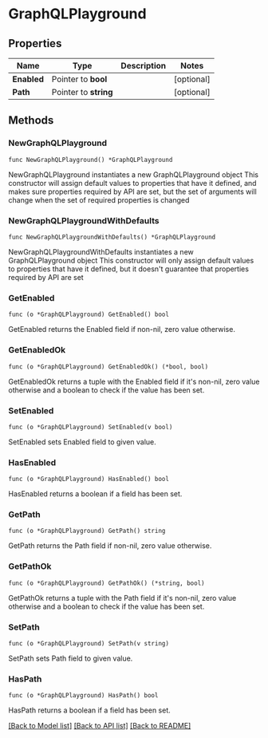 # GraphQLPlayground

## Properties

Name | Type | Description | Notes
------------ | ------------- | ------------- | -------------
**Enabled** | Pointer to **bool** |  | [optional] 
**Path** | Pointer to **string** |  | [optional] 

## Methods

### NewGraphQLPlayground

`func NewGraphQLPlayground() *GraphQLPlayground`

NewGraphQLPlayground instantiates a new GraphQLPlayground object
This constructor will assign default values to properties that have it defined,
and makes sure properties required by API are set, but the set of arguments
will change when the set of required properties is changed

### NewGraphQLPlaygroundWithDefaults

`func NewGraphQLPlaygroundWithDefaults() *GraphQLPlayground`

NewGraphQLPlaygroundWithDefaults instantiates a new GraphQLPlayground object
This constructor will only assign default values to properties that have it defined,
but it doesn't guarantee that properties required by API are set

### GetEnabled

`func (o *GraphQLPlayground) GetEnabled() bool`

GetEnabled returns the Enabled field if non-nil, zero value otherwise.

### GetEnabledOk

`func (o *GraphQLPlayground) GetEnabledOk() (*bool, bool)`

GetEnabledOk returns a tuple with the Enabled field if it's non-nil, zero value otherwise
and a boolean to check if the value has been set.

### SetEnabled

`func (o *GraphQLPlayground) SetEnabled(v bool)`

SetEnabled sets Enabled field to given value.

### HasEnabled

`func (o *GraphQLPlayground) HasEnabled() bool`

HasEnabled returns a boolean if a field has been set.

### GetPath

`func (o *GraphQLPlayground) GetPath() string`

GetPath returns the Path field if non-nil, zero value otherwise.

### GetPathOk

`func (o *GraphQLPlayground) GetPathOk() (*string, bool)`

GetPathOk returns a tuple with the Path field if it's non-nil, zero value otherwise
and a boolean to check if the value has been set.

### SetPath

`func (o *GraphQLPlayground) SetPath(v string)`

SetPath sets Path field to given value.

### HasPath

`func (o *GraphQLPlayground) HasPath() bool`

HasPath returns a boolean if a field has been set.


[[Back to Model list]](../README.md#documentation-for-models) [[Back to API list]](../README.md#documentation-for-api-endpoints) [[Back to README]](../README.md)


